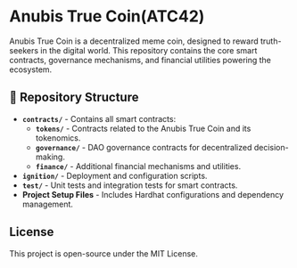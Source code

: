 # Anubis True Coin(ATC42)

Anubis True Coin is a decentralized meme coin, designed to reward truth-seekers in the digital world. This repository contains the core smart contracts, governance mechanisms, and financial utilities powering the ecosystem.

## 📂 Repository Structure

- **`contracts/`** - Contains all smart contracts:
  - **`tokens/`** - Contracts related to the Anubis True Coin and its tokenomics.
  - **`governance/`** - DAO governance contracts for decentralized decision-making.
  - **`finance/`** - Additional financial mechanisms and utilities.
- **`ignition/`** - Deployment and configuration scripts.
- **`test/`** - Unit tests and integration tests for smart contracts.
- **Project Setup Files** - Includes Hardhat configurations and dependency management.

## License

This project is open-source under the MIT License.



